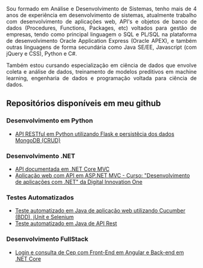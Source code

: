 <p style="text-align: justify">Sou formado em Análise e Desenvolvimento de Sistemas, tenho mais de 4 anos de experiência em desenvolvimento de sistemas, atualmente trabalho com desenvolvimento de aplicações web, API's e objetos de banco de dados (Procedures, Functions, Packages, etc) voltados para gestão de empresas, tendo como principal linguagem o SQL e PL/SQL na plataforma de desenvolvimento Oracle Application Express (Oracle APEX), e também outras linguagens de forma secundária como Java SE/EE, Javascript (com jQuery e CSS), Python e C#.</p>

<p style="text-align: justify">Também estou cursando especialização em ciência de dados que envolve coleta e análise de dados, treinamento de modelos preditivos em machine learning, engenharia de dados e programação voltada para ciência de dados.</p>

## Repositórios disponíveis em meu github

### Desenvolvimento em Python
* [API RESTful em Python utilizando Flask e persistêcia dos dados MongoDB (CRUD)](https://github.com/gustavo-candido-silva/Python-RESTful-API-using-Flask-and-MongoDB)
    
### Desenvolvimento .NET
* [API documentada em .NET Core MVC](https://github.com/gustavo-candido-silva/API-documentada-em-.NET-Core-MVC)
* [Aplicação web com API em ASP.NET MVC - Curso: "Desenvolvimento de aplicações com .NET" da Digital Innovation One](https://github.com/gustavo-candido-silva/Exemplo-ASP.NET-MVC-em-C---Web-API-s-e-Testes)
    
### Testes Automatizados
* [Teste automatizado em Java de aplicação web utilizando Cucumber (BDD), jUnit e Selenium](https://github.com/gustavo-candido-silva/INM-PHPTRAVEL-WEB)
* [Teste automatizado em Java de API Rest](https://github.com/gustavo-candido-silva/INM-REQRES-API)

### Desenvolvimento FullStack
* [Login e consulta de Cep com Front-End em Angular e Back-end em .NET Core](https://github.com/gustavo-candido-silva/ConsultaCep-Angular-e-.NET-Core)

